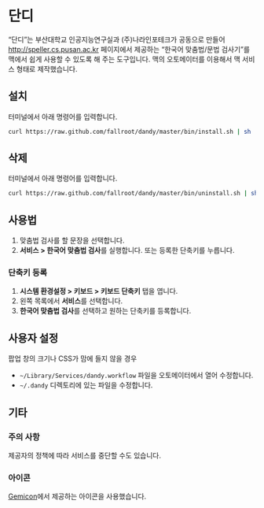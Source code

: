 # 단디

“단디”는 부산대학교 인공지능연구실과 (주)나라인포테크가 공동으로 만들어 http://speller.cs.pusan.ac.kr 페이지에서 제공하는 “한국어 맞춤법/문법 검사기”를 맥에서 쉽게 사용할 수 있도록 해 주는 도구입니다. 맥의 오토메이터를 이용해서 맥 서비스 형태로 제작했습니다.

## 설치

터미널에서 아래 명령어를 입력합니다.

```sh
curl https://raw.github.com/fallroot/dandy/master/bin/install.sh | sh
```

## 삭제

터미널에서 아래 명령어를 입력합니다.

```sh
curl https://raw.github.com/fallroot/dandy/master/bin/uninstall.sh | sh
```

## 사용법

1. 맞춤법 검사를 할 문장을 선택합니다.
2. **서비스 > 한국어 맞춤법 검사**를 실행합니다. 또는 등록한 단축키를 누릅니다.

### 단축키 등록

1. **시스템 환경설정 > 키보드 > 키보드 단축키** 탭을 엽니다.
2. 왼쪽 목록에서 **서비스**를 선택합니다.
3. **한국어 맞춤법 검사**를 선택하고 원하는 단축키를 등록합니다.

## 사용자 설정

팝업 창의 크기나 CSS가 맘에 들지 않을 경우

- `~/Library/Services/dandy.workflow` 파일을 오토메이터에서 열어 수정합니다.
- `~/.dandy` 디렉토리에 있는 파일을 수정합니다.

## 기타

### 주의 사항

제공자의 정책에 따라 서비스를 중단할 수도 있습니다.

### 아이콘

[Gemicon](http://gemicon.net/)에서 제공하는 아이콘을 사용했습니다.
